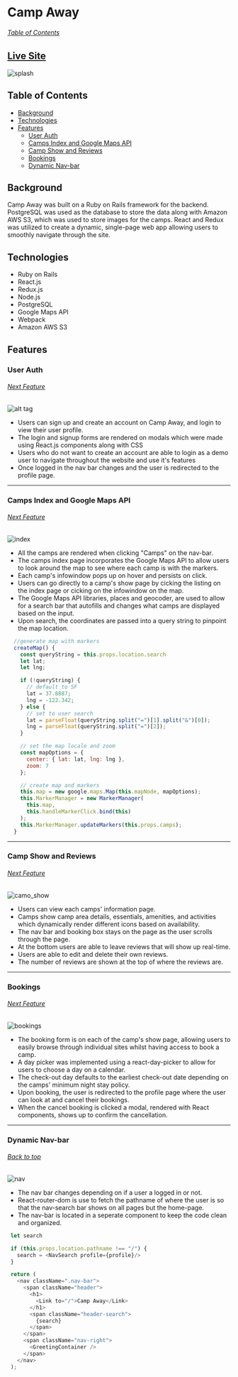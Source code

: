 
# Camp Away
###### [Table of Contents](#table-of-contents)

## [Live Site](https://camp-away-hipcamp.herokuapp.com/#/)

![splash](https://i.pinimg.com/originals/43/a5/a8/43a5a8a703e57ddbadb99bbcc9eafc79.gif)

## Table of Contents

  * [Background](#background)
  * [Technologies](#technologies)
  * [Features](#features)
    * [User Auth](#user-auth)
    * [Camps Index and Google Maps API](#camps-index-and-google-maps-api)
    * [Camp Show and Reviews](#camp-show-and-reviews)
    * [Bookings](#bookings)
    * [Dynamic Nav-bar](#dynamic-nav-bar)

## Background

Camp Away was built on a Ruby on Rails framework for the backend. PostgreSQL was used as the database to store the data along with Amazon AWS S3, which was used to store images for the camps. React and Redux was utilized to create a dynamic, single-page web app allowing users to smoothly navigate through the site. 

## Technologies

* Ruby on Rails
* React.js
* Redux.js
* Node.js
* PostgreSQL
* Google Maps API
* Webpack
* Amazon AWS S3

## Features

### User Auth 
###### [Next Feature](#camps-index-and-google-maps-api)

![alt tag](https://i.pinimg.com/originals/a9/b7/9c/a9b79c9c87e3cd4e652b56b959a98820.gif)

* Users can sign up and create an account on Camp Away, and login to view their user profile.
* The login and signup forms are rendered on modals which were made using React.js components along with CSS
* Users who do not want to create an account are able to login as a demo user to navigate throughout the website and use it's features
* Once logged in the nav bar changes and the user is redirected to the profile page.

---

### Camps Index and Google Maps API
###### [Next Feature](#camp-show-and-reviews)

![index](https://i.pinimg.com/originals/02/ff/7f/02ff7f732ad506b37788c046343b8e03.gif)

* All the camps are rendered when clicking "Camps" on the nav-bar.
* The camps index page incorporates the Google Maps API to allow users to look around the map to see where each camp is with the markers.
* Each camp's infowindow pops up on hover and persists on click. 
* Users can go directly to a camp's show page by cicking the listing on the index page or cicking on the infowindow on the map.
* The Google Maps API libraries, places and geocoder, are used to allow for a search bar that autofills and changes what camps are displayed based on the input. 
* Upon search, the coordinates are passed into a query string to pinpoint the map location.
```javascript
  //generate map with markers
  createMap() {
    const queryString = this.props.location.search
    let lat;
    let lng;

    if (!queryString) {
      // default to SF
      lat = 37.8887;
      lng = -122.342;
    } else {
      // set to user search
      lat = parseFloat(queryString.split("=")[1].split("&")[0]);
      lng = parseFloat(queryString.split("=")[2]);
    }

    // set the map locale and zoom
    const mapOptions = {
      center: { lat: lat, lng: lng },
      zoom: 7
    };

    // create map and markers
    this.map = new google.maps.Map(this.mapNode, mapOptions);
    this.MarkerManager = new MarkerManager(
      this.map,
      this.handleMarkerClick.bind(this)
    );
    this.MarkerManager.updateMarkers(this.props.camps);
  }
```

---

### Camp Show and Reviews
###### [Next Feature](#bookings)

![camo_show](https://i.pinimg.com/originals/87/62/3c/87623cdde6079a335f8741965a50b885.gif)

* Users can view each camps' information page.
* Camps show camp area details, essentials, amenities, and activities which dynamically render different icons based on availability.
* The nav bar and booking box stays on the page as the user scrolls through the page.
* At the bottom users are able to leave reviews that will show up real-time.
* Users are able to edit and delete their own reviews.
* The number of reviews are shown at the top of where the reviews are.

---

### Bookings 
###### [Next Feature](#dynamic-nav-bar)

![bookings](https://i.pinimg.com/originals/32/ee/53/32ee53ac60fd668054891113ba1a7f56.gif)

* The booking form is on each of the camp's show page, allowing users to easily browse through individual sites whilst having access to book a camp.
* A day picker was implemented using a react-day-picker to allow for users to choose a day on a calendar.
* The check-out day defaults to the earliest check-out date depending on the camps' minimum night stay policy.
* Upon booking, the user is redirected to the profile page where the user can look at and cancel their bookings.
* When the cancel booking is clicked a modal, rendered with React components, shows up to confirm the cancellation.

---

### Dynamic Nav-bar
###### [Back to top](#camp-away)
  ![nav](https://i.pinimg.com/originals/aa/e2/1f/aae21f064eb8ec21c227a88f0190b2e1.gif)
  * The nav bar changes depending on if a user a logged in or not.
  * React-router-dom is use to fetch the pathname of where the user is so that the nav-search bar shows on all pages but the home-page.
  * The nav-bar is located in a seperate component to keep the code clean and organized. 
   ```javascript
    let search 

    if (this.props.location.pathname !== "/") {
      search = <NavSearch profile={profile}/>
    }

    return (
      <nav className=".nav-bar">
        <span className="header">
          <h1>
            <Link to="/">Camp Away</Link>
          </h1>
          <span className="header-search">
            {search}
          </span>
        </span>
        <span className="nav-right">
          <GreetingContainer />
        </span>
      </nav>
    );
  ```
  
